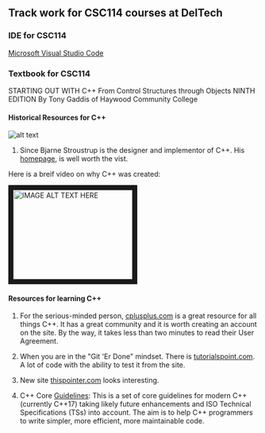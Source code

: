 ## Track work for CSC114 courses at DelTech  
### IDE for CSC114  
[Microsoft Visual Studio Code](https://github.com/HNSS-US/IDEs/tree/master/Visual-Studio-Code)  

### Textbook for CSC114  
STARTING OUT WITH C++ From Control Structures through Objects NINTH EDITION By Tony Gaddis of Haywood Community College  

#### Historical Resources for C++
![alt text](http://www.stroustrup.com/xBjarne2018.jpg.pagespeed.ic.OKK5_X_jLu.webp "Bjarne Stroustrup")  

1. Since Bjarne Stroustrup is the designer and implementor of C++. His [homepage](http://www.stroustrup.com/ "Bjarne Stroustrup's homepage"), is well worth the vist.  

Here is a breif video on why C++ was created:  

<a href="http://www.youtube.com/watch?feature=player_embedded&v=JBjjnqG0BP8
" target="_blank"><img src="http://img.youtube.com/vi/JBjjnqG0BP8/0.jpg" 
alt="IMAGE ALT TEXT HERE" width="240" height="180" border="10" /></a>

#### Resources for learning C++
1. For the serious-minded person, [cplusplus.com](http://www.cplusplus.com/ "cplusplus homepage") is a great resource for all things C++.  It has a great community and it is worth creating an account on the site. By the way, it takes less than two minutes to read their User Agreement.

2. When you are in the "Git 'Er Done" mindset. There is [tutorialspoint.com](https://www.tutorialspoint.com/cplusplus/index.htm "tutorialspoint.com"). A lot of code with the ability to test it from the site.

3. New site [thispointer.com](https://thispointer.com/c11-tutorial/ "thispointer.com") looks interesting.

4. C++ Core [Guidelines](https://github.com/isocpp/CppCoreGuidelines/blob/master/CppCoreGuidelines.md#S-abstra): This is a set of core guidelines for modern C++ (currently C++17) taking likely future enhancements and ISO Technical Specifications (TSs) into account. The aim is to help C++ programmers to write simpler, more efficient, more maintainable code.  
